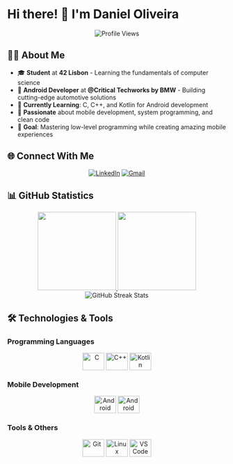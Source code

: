 # Hi there! 👋 I'm Daniel Oliveira

<div align="center">
  
![Profile Views](https://komarev.com/ghpvc/?username=Daniel-0liver&color=blueviolet&style=flat-square&label=Profile+Views)

</div>

## 👨‍💻 About Me

- 🎓 **Student** at **42 Lisbon** - Learning the fundamentals of computer science
- 💼 **Android Developer** at **@Critical Techworks by BMW** - Building cutting-edge automotive solutions  
- 🌱 **Currently Learning**: C, C++, and Kotlin for Android development
- 🚀 **Passionate** about mobile development, system programming, and clean code
- 🎯 **Goal**: Mastering low-level programming while creating amazing mobile experiences

## 🌐 Connect With Me

<div align="center">

[![LinkedIn](https://img.shields.io/badge/linkedin-0A66C2?style=for-the-badge&logo=linkedin&logoColor=white)](https://www.linkedin.com/in/daniel-oliveira-7085a37a/)
[![Gmail](https://img.shields.io/badge/Gmail-D14836?style=for-the-badge&logo=gmail&logoColor=white)](mailto:dtoliverbr@gmail.com)

</div>

## 📊 GitHub Statistics

<div align="center">
  <a href="https://github.com/Daniel-0liver">
    <img height="180em" src="https://github-readme-stats.vercel.app/api?username=Daniel-0liver&show_icons=true&theme=aura&include_all_commits=true&count_private=true"/>
    <img height="180em" src="https://github-readme-stats.vercel.app/api/top-langs/?username=Daniel-0liver&layout=compact&langs_count=7&theme=aura"/>
  </a>
</div>

<div align="center">
  <img src="https://github-readme-streak-stats.herokuapp.com/?user=Daniel-0liver&theme=aura" alt="GitHub Streak Stats"/>
</div>

## 🛠️ Technologies & Tools

### Programming Languages
<div align="center">
  <img align="center" height="40" width="50" src="https://cdn.jsdelivr.net/gh/devicons/devicon/icons/c/c-original.svg" alt="C" title="C"/>
  <img align="center" height="40" width="50" src="https://cdn.jsdelivr.net/gh/devicons/devicon/icons/cplusplus/cplusplus-original.svg" alt="C++" title="C++"/>
  <img align="center" height="40" width="50" src="https://cdn.jsdelivr.net/gh/devicons/devicon/icons/kotlin/kotlin-original.svg" alt="Kotlin" title="Kotlin"/>
</div>

### Mobile Development
<div align="center">
  <img align="center" height="40" width="50" src="https://cdn.jsdelivr.net/gh/devicons/devicon/icons/android/android-original.svg" alt="Android" title="Android"/>
  <img align="center" height="40" width="50" src="https://cdn.jsdelivr.net/gh/devicons/devicon/icons/androidstudio/androidstudio-original.svg" alt="Android Studio" title="Android Studio"/>
</div>

### Tools & Others
<div align="center">
  <img align="center" height="40" width="50" src="https://cdn.jsdelivr.net/gh/devicons/devicon/icons/git/git-original.svg" alt="Git" title="Git"/>
  <img align="center" height="40" width="50" src="https://cdn.jsdelivr.net/gh/devicons/devicon/icons/linux/linux-original.svg" alt="Linux" title="Linux"/>
  <img align="center" height="40" width="50" src="https://cdn.jsdelivr.net/gh/devicons/devicon/icons/vscode/vscode-original.svg" alt="VS Code" title="VS Code"/>
</div>


